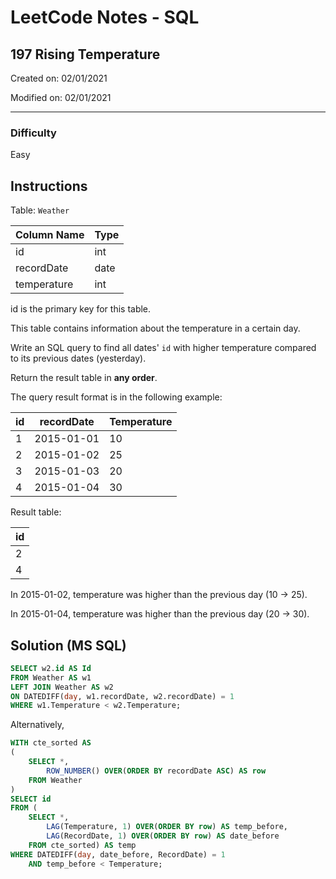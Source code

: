 # LeetCode Notes - SQL

## 197 Rising Temperature

Created on: 02/01/2021

Modified on: 02/01/2021

---

### Difficulty

Easy

## Instructions

Table: `Weather`

| Column Name   | Type    |
| ------------- | ------- |
| id            | int     |
| recordDate    | date    |
| temperature   | int     |

id is the primary key for this table.

This table contains information about the temperature in a certain day.

Write an SQL query to find all dates' `id` with higher temperature compared to its previous dates (yesterday).

Return the result table in **any order**.

The query result format is in the following example:

| id | recordDate | Temperature |
| -- | ---------- | ----------- |
| 1  | 2015-01-01 | 10          |
| 2  | 2015-01-02 | 25          |
| 3  | 2015-01-03 | 20          |
| 4  | 2015-01-04 | 30          |

Result table:

| id |
| -- |
| 2  |
| 4  |

In 2015-01-02, temperature was higher than the previous day (10 -> 25).

In 2015-01-04, temperature was higher than the previous day (20 -> 30).

## Solution (MS SQL)

``` sql
SELECT w2.id AS Id
FROM Weather AS w1
LEFT JOIN Weather AS w2
ON DATEDIFF(day, w1.recordDate, w2.recordDate) = 1
WHERE w1.Temperature < w2.Temperature;
```

Alternatively,

``` sql
WITH cte_sorted AS
(
    SELECT *,
        ROW_NUMBER() OVER(ORDER BY recordDate ASC) AS row
    FROM Weather
)
SELECT id
FROM (
    SELECT *,
        LAG(Temperature, 1) OVER(ORDER BY row) AS temp_before,
        LAG(RecordDate, 1) OVER(ORDER BY row) AS date_before
    FROM cte_sorted) AS temp
WHERE DATEDIFF(day, date_before, RecordDate) = 1
    AND temp_before < Temperature;
```